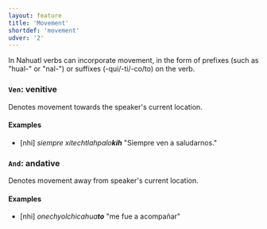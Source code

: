 ```yaml
---
layout: feature
title: 'Movement'
shortdef: 'movement'
udver: '2'
---
```


In Nahuatl verbs can incorporate movement, in the form of prefixes (such as "hual-" or "nal-") or suffixes (-qui/-ti/-co/to) on the verb.

### <a name="Ven">`Ven`</a>: venitive

Denotes movement towards the speaker's current location.

#### Examples

* [nhi] _siempre xitechtlahpalo<b>kih</b>_ "Siempre ven a saludarnos."

### <a name="And">`And`</a>: andative

Denotes movement away from speaker's current location.

#### Examples

* [nhi] _onechyolchicahua<b>to</b>_ "me fue a acompañar"

<!-- Interlanguage links updated Po 6. listopadu 2023, 21:41:51 CET -->
